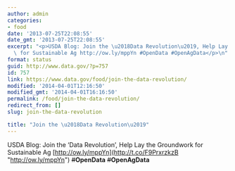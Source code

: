 ```yaml
---
author: admin
categories:
- food
date: '2013-07-25T22:08:55'
date_gmt: '2013-07-25T22:08:55'
excerpt: "<p>USDA Blog: Join the \u2018Data Revolution\u2019, Help Lay the Groundwork\
  \ for Sustainable Ag http://ow.ly/mppYn #OpenData #OpenAgData</p>\n"
format: status
guid: http://www.data.gov/?p=757
id: 757
link: https://www.data.gov/food/join-the-data-revolution/
modified: '2014-04-01T12:16:50'
modified_gmt: '2014-04-01T16:16:50'
permalink: /food/join-the-data-revolution/
redirect_from: []
slug: join-the-data-revolution

title: "Join the \u2018Data Revolution\u2019"
---
```

USDA Blog: Join the ‘Data Revolution’, Help Lay the Groundwork for Sustainable Ag [http://ow.ly/mppYn](http://t.co/F9PrxrzkzB "http://ow.ly/mppYn")  ~~#~~**OpenData** ~~#~~****OpenAgData****
